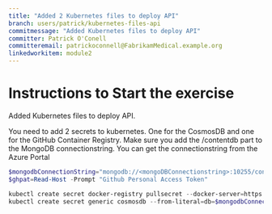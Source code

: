 ```yaml
---
title: "Added 2 Kubernetes files to deploy API"
branch: users/patrick/kubernetes-files-api
commitmessage: "Added Kubernetes files to deploy API"
committer: Patrick O'Conell
committeremail: patrickoconnell@FabrikamMedical.example.org
linkedworkitem: module2
---
```

# Instructions to Start the exercise

Added Kubernetes files to deploy API. 

You need to add 2 secrets to kubernetes. One for the CosmosDB and one for the GitHub Container Registry. Make sure you add the /contentdb part to the MongoDB connectionstring. You can get the connectionstring from the Azure Portal

```powershell
$mongodbConnectionString="mongodb://<mongoDBConnectionstring>:10255/contentdb?ssl=true&replicaSet=globaldb"
$ghpat=Read-Host -Prompt "Github Personal Access Token"

kubectl create secret docker-registry pullsecret --docker-server=https://ghcr.io/ --docker-username=notneeded --docker-password=$ghpat
kubectl create secret generic cosmosdb --from-literal=db=$mongodbConnectionString
```

